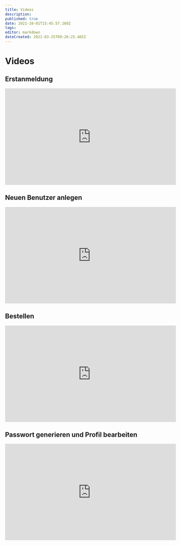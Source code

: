 ```yaml
---
title: Videos
description: 
published: true
date: 2021-10-01T15:45:57.160Z
tags: 
editor: markdown
dateCreated: 2021-03-25T09:26:25.465Z
---
```


# Videos

## Erstanmeldung

<iframe width="560" height="315" src="https://www.youtube-nocookie.com/embed/UKMVAJCIOi4" title="YouTube video player" frameborder="0" allow="accelerometer; autoplay; clipboard-write; encrypted-media; gyroscope; picture-in-picture" allowfullscreen></iframe>

## Neuen Benutzer anlegen

<iframe width="560" height="315" src="https://www.youtube-nocookie.com/embed/wCuvSf3ggLg" title="YouTube video player" frameborder="0" allow="accelerometer; autoplay; clipboard-write; encrypted-media; gyroscope; picture-in-picture" allowfullscreen></iframe>

## Bestellen

<iframe width="560" height="315" src="https://www.youtube-nocookie.com/embed/F15frZ4dJKg" title="YouTube video player" frameborder="0" allow="accelerometer; autoplay; clipboard-write; encrypted-media; gyroscope; picture-in-picture" allowfullscreen></iframe>

## Passwort generieren und Profil bearbeiten

<iframe width="560" height="315" src="https://www.youtube-nocookie.com/embed/Z9lnB_OrH9c" title="YouTube video player" frameborder="0" allow="accelerometer; autoplay; clipboard-write; encrypted-media; gyroscope; picture-in-picture" allowfullscreen></iframe>